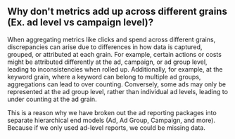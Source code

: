 ## Why don't metrics add up across different grains (Ex. ad level vs campaign level)?
When aggregating metrics like clicks and spend across different grains, discrepancies can arise due to differences in how data is captured, grouped, or attributed at each grain. For example, certain actions or costs might be attributed differently at the ad, campaign, or ad group level, leading to inconsistencies when rolled up. Additionally, for example, at the keyword grain, where a keyword can belong to multiple ad groups, aggregations can lead to over counting. Conversely, some ads may only be represented at the ad group level, rather than individual ad levels, leading to under counting at the ad grain.

This is a reason why we have broken out the ad reporting packages into separate hierarchical end models (Ad, Ad Group, Campaign, and more). Because if we only used ad-level reports, we could be missing data.